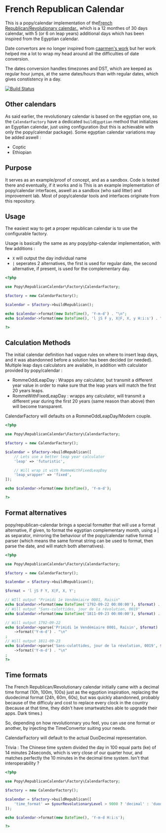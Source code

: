 French Republican Calendar
==========================

This is a popy/calendar implementation of the[French Republican/Revolutionary calendar.](https://en.wikipedia.org/wiki/French_Republican_Calendar),
which is a 12 monthes of 30 days calendar, with 5 (or 6 on leap years)
additional days which has been inspired from the Egyptian calendar.

Date convertors are no longer inspired from [caarmen's work](https://github.com/caarmen/french-revolutionary-calendar)
but her work helped me a lot to wrap my head around all the difficulties of
date conversion.

The dates conversion handles timezones and DST, which are keeped as regular hour
jumps, at the same dates/hours than with regular dates, which gives constistency
in a day.

[![Build Status](https://api.travis-ci.org/popy-dev/popy-republican-calendar.svg?branch=master)](https://travis-ci.org/popy-dev/popy-republican-calendar)

Other calendars
---------------

As said earlier, the revolutionary calendar is based on the egyptian one, so the
```CalendarFactory``` have a dedicated ```buildEgyptian``` method that initializes
an Egyptian calendar, just using configuration (but this is achievable with only the popy/calendar
package). Some egyptian calendar variations may be added aswell :

- Coptic
- Ethiopian

Purpose
-------

It serves as an example/proof of concept, and as a sandbox. Code is tested there
and eventually, if it works and is 
This is an example implementation of popy/calendar interfaces, aswell as a 
sandbox (who said litter) and improvement lab.
Most of popy/calendar tools and interfaces originate from this repository.

Usage
-----

The easiest way to get a proper republican calendar is to use the configurable factory.

Usage is basically the same as any popy/php-calendar implementation, with few additions :
- ```X``` will output the day individual name
- ```|``` seperates 2 alternatives, the first is used for regular date, the second alternative,
    if present, is used for the complementary day.

```php
<?php

use Popy\RepublicanCalendar\Factory\CalendarFactory;

$factory = new CalendarFactory();

$calendar = $factory->buildRepublican();

echo $calendar->format(new DateTime(), 'Y-m-d') . "\n";
echo $calendar->format(new DateTime(), 'l jS F y, X|F, X, y H:i:s') . "\n";

?>
```

Calculation Methods
-------------------

The initial calendar definition had vague rules on where to insert leap days,
and it was abandonned before a solution has been decided (or needed). Multiple
leap days calculators are available, in addition with calculator provided by
popy/calendar :

- RommeOddLeapDay : Wrapps any calculator, but transmit a
    different year value in order to make sure that the leap years will match
    the first 20 years leaps.
- RommeWithFixedLeapDay : wrapps any calculator, will transmit a different year
    during the first 20 years (same reason than above) then will become
    transparent.

CalendarFactory will defaults on a RommeOddLeapDay/Modern couple.

```php
<?php

use Popy\RepublicanCalendar\Factory\CalendarFactory;

$factory = new CalendarFactory();

$calendar = $factory->buildRepublican([
    // Lets use a better leap year calculator
    'leap' => 'futuristic',

    // Will wrap it with RommeWithFixedLeapDay
    'leap_wrapper' => 'fixed',
]);

echo $calendar->format(new DateTime(), 'Y-m-d');

?>
```

Format alternatives
-------------------

popy/republican-calendar brings a special formatter that will use a format alternative, if given,
to format the egyptian complementary month, using a | as separator, mirroring the behaviour of the
popy/calendar native format parser (which means the same format string can be used to format, then
parse the date, and will match both alternatives).

```php
<?php

use Popy\RepublicanCalendar\Factory\CalendarFactory;

$factory = new CalendarFactory();

$calendar = $factory->buildRepublican();

$format = 'l jS F Y, X|F, X, Y';

// WIll output "Primidi 1e Vendémiaire 0001, Raisin"
echo $calendar->format(new DateTime('1792-09-22 00:00:00'), $format) . "\n";
// Will output "Sans-culottides, jour de la révolution, 0019"
echo $calendar->format(new DateTime('1811-09-23 00:00:00'), $format) . "\n";

// Will output 1792-09-22
echo $calendar->parse('Primidi 1e Vendémiaire 0001, Raisin', $format)
    ->format('Y-m-d') . "\n"
;
// Will output 1811-09-23
echo $calendar->parse('Sans-culottides, jour de la révolution, 0019', $format)
    ->format('Y-m-d') . "\n"
;
?>
```

Time formats
------------

The French Republican/Revolutionary calendar initially came with a decimal time
format (10h, 100m, 100s) just as the egyption inspiration, replacing the
duodecimal format (24h, 60m, 60s), but was quickly abandonned, probably because
of the difficuly and cost to replace every clock in the country (because at that
time, they didn't have smartwatches able to upgrade their apps. Dark times.)

So, depending on how revolutionnary you feel, you can use one format or another,
by injecting the TimeConvertor suiting your needs.

CalendarFactory will default to the actual DuoDecimal representation.

Trivia : The Chinese time system divided the day in 100 equal parts (ke) of
14 minutes 24seconds, which is very close of our quarter hour, and matches
perfectly the 10 minutes in the decimal time system. Isn't that
interoperability ?

```php
<?php

use Popy\RepublicanCalendar\Factory\CalendarFactory;

$factory = new CalendarFactory();

$calendar = $factory->buildRepublican([
    'time_format' => $yourRevolutionaryLevel > 9000 ? 'decimal' : 'duodecimal',
]);

echo $calendar->format(new DateTime(), 'Y-m-d H:i:s');

?>
```
